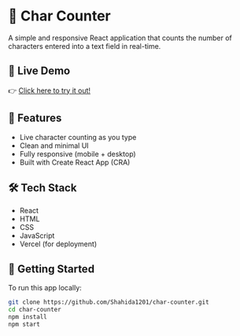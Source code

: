 
# 🔡 Char Counter

A simple and responsive React application that counts the number of characters entered into a text field in real-time.

## 🚀 Live Demo

👉 [Click here to try it out!](https://char-counter-eta.vercel.app/)

## 📌 Features

- Live character counting as you type
- Clean and minimal UI
- Fully responsive (mobile + desktop)
- Built with Create React App (CRA)

## 🛠 Tech Stack

- React
- HTML
- CSS
- JavaScript
- Vercel (for deployment)

## 📁 Getting Started

To run this app locally:

```bash
git clone https://github.com/Shahida1201/char-counter.git
cd char-counter
npm install
npm start
